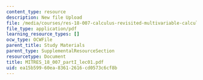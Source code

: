 ```yaml
---
content_type: resource
description: New file Upload
file: /media/courses/res-18-007-calculus-revisited-multivariable-calculus-fall-2011/ea15b59960ea83612616cd0573c6cf8b_MITRES_18_007_partI_lec01.pdf
file_type: application/pdf
learning_resource_types: []
ocw_type: OCWFile
parent_title: Study Materials
parent_type: SupplementalResourceSection
resourcetype: Document
title: MITRES_18_007_partI_lec01.pdf
uid: ea15b599-60ea-8361-2616-cd0573c6cf8b
---
```

